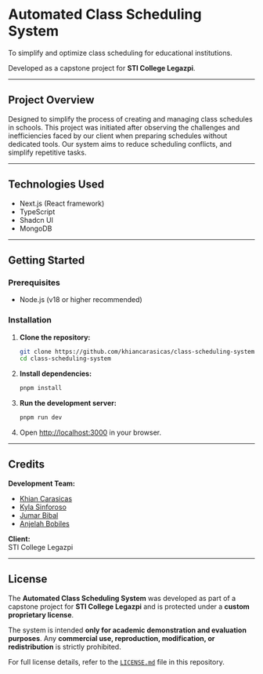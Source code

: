 # Automated Class Scheduling System

To simplify and optimize class scheduling for educational institutions. 

Developed as a capstone project for **STI College Legazpi**.

---

## Project Overview

Designed to simplify the process of creating and managing class schedules in schools. This project was initiated after observing the challenges and inefficiencies faced by our client when preparing schedules without dedicated tools. Our system aims to reduce scheduling conflicts, and simplify repetitive tasks.

---

## Technologies Used

- Next.js (React framework)
- TypeScript
- Shadcn UI
- MongoDB

---

## Getting Started

### Prerequisites

- Node.js (v18 or higher recommended)

### Installation

1. **Clone the repository:**
   ```bash
   git clone https://github.com/khiancarasicas/class-scheduling-system.git
   cd class-scheduling-system
   ```

2. **Install dependencies:**
   ```bash
   pnpm install
   ```

3. **Run the development server:**
   ```bash
   pnpm run dev
   ```

4. Open [http://localhost:3000](http://localhost:3000) in your browser.

---

## Credits

**Development Team:**  
- [Khian Carasicas](mailto:khiancarasicas@gmail.com)
- [Kyla Sinforoso](mailto:kayesinforoso@gmail.com)
- [Jumar Bibal](mailto:bibaljums@gmail.com)
- [Anjelah Bobiles](mailto:anjelahbobiles@gmail.com)

**Client:**  
STI College Legazpi

---

## License

The **Automated Class Scheduling System** was developed as part of a capstone project for **STI College Legazpi** and is protected under a **custom proprietary license**.

The system is intended **only for academic demonstration and evaluation purposes**.
Any **commercial use, reproduction, modification, or redistribution** is strictly prohibited.

For full license details, refer to the [`LICENSE.md`](./LICENSE.md) file in this repository.
